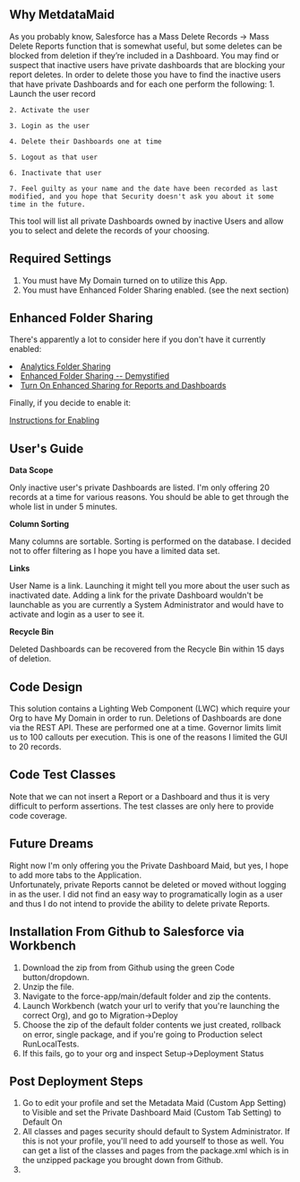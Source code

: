 ## Why MetdataMaid
As you probably know, Salesforce has a Mass Delete Records -> Mass Delete Reports function that is somewhat useful, but some deletes can be blocked from deletion if they’re included in a Dashboard.  You may find or suspect that inactive users have private dashboards that are blocking your report deletes.  In order to delete those you have to find the inactive users that have private Dashboards and for each one perform the following:
    1. Launch the user record
    
    2. Activate the user
 
    3. Login as the user
    
    4. Delete their Dashboards one at time
    
    5. Logout as that user
    
    6. Inactivate that user
    
    7. Feel guilty as your name and the date have been recorded as last modified, and you hope that Security doesn't ask you about it some time in the future.
 
This tool will list all private Dashboards owned by inactive Users and allow you to select and delete the records of your choosing.

## Required Settings
1. You must have My Domain turned on to utilize this App.
2. You must have Enhanced Folder Sharing enabled. (see the next section)

## Enhanced Folder Sharing
There's apparently a lot to consider here if you don't have it currently enabled:

<li><a href="http://ap1.salesforce.com/help/pdfs/en/salesforce_analytics_folder_sharing_cheatsheet.pdf">Analytics Folder Sharing</a></li>
<li><a href="https://help.salesforce.com/apex/HTViewSolution?id=000193465&amp;language=en_US">Enhanced Folder Sharing -- Demystified</a></li>
<li><a href="https://help.salesforce.com/HTViewHelpDoc?id=analytics_sharing_enable.htm">Turn On Enhanced Sharing for Reports and Dashboards</a></li>



Finally, if you decide to enable it:

<a href="https://help.salesforce.com/articleView?id=000321245">Instructions for Enabling</a>

## User's Guide

**Data Scope**

Only inactive user's private Dashboards are listed.  I'm only offering 20 records at a time for various reasons.  You should be able to get through the whole list in under 5 minutes.

**Column Sorting**

Many columns are sortable.  Sorting is performed on the database.  I decided not to offer filtering as I hope you have a limited data set.

**Links**

User Name is a link.  Launching it might tell you more about the user such as inactivated date.  Adding a link for the private Dashboard wouldn't be launchable as you are currently a System Administrator and would have to activate and login as a user to see it.

**Recycle Bin**

Deleted Dashboards can be recovered from the Recycle Bin within 15 days of deletion.

## Code Design
This solution contains a Lighting Web Component (LWC) which require your Org to have My Domain in order to run.
Deletions of Dashboards are done via the REST API.  These are performed one at a time.  Governor limits limit us to 100 callouts per execution.  This is one of the reasons I limited the GUI to 20 records.

## Code Test Classes
Note that we can not insert a Report or a Dashboard and thus it is very difficult to perform assertions.  The test classes are only here to provide code coverage.

## Future Dreams
Right now I'm only offering you the Private Dashboard Maid, but yes, I hope to add more tabs to the Application.  
Unfortunately, private Reports cannot be deleted or moved without logging in as the user.  I did not find an easy way to programatically login as a user and thus I do not intend to provide the ability to delete private Reports.

## Installation From Github to Salesforce via Workbench
1. Download the zip from from Github using the green Code button/dropdown.
2. Unzip the file.
3. Navigate to the force-app/main/default folder and zip the contents.
4. Launch Workbench (watch your url to verify that you're launching the correct Org), and go to Migration->Deploy
5. Choose the zip of the default folder contents we just created, rollback on error, single package, and if you're going to Production select RunLocalTests.
6. If this fails, go to your org and inspect Setup->Deployment Status

## Post Deployment Steps
1. Go to edit your profile and set the Metadata Maid (Custom App Setting) to Visible and set the Private Dashboard Maid (Custom Tab Setting) to Default On
2. All classes and pages security should default to System Administrator.  If this is not your profile, you'll need to add yourself to those as well.  You can get a list of the classes and pages from the package.xml which is in the unzipped package you brought down from Github.
3. 


```apex
```
